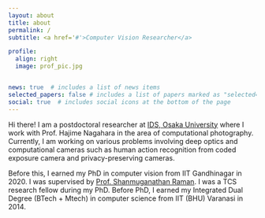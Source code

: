 ```yaml
---
layout: about
title: about
permalink: /
subtitle: <a href='#'>Computer Vision Researcher</a>

profile:
  align: right
  image: prof_pic.jpg


news: true  # includes a list of news items
selected_papers: false # includes a list of papers marked as "selected={true}"
social: true  # includes social icons at the bottom of the page
---
```


Hi there! I am a postdoctoral researcher at <a href='https://www.is.ids.osaka-u.ac.jp'>IDS, Osaka University</a> where I work with Prof. Hajime Nagahara in the area of computational photography. Currently, I am working on  various problems involving deep optics and computational cameras such as human action recognition from coded exposure camera and privacy-preserving cameras.

Before this, I earned my PhD in computer vision from IIT Gandhinagar in 2020. I was supervised by <a href='http://people.iitgn.ac.in/~shanmuga/'>Prof. Shanmuganathan Raman</a>. I was a TCS research fellow during my PhD. Before PhD, I earned my Integrated Dual Degree (BTech + Mtech) in computer science from IIT (BHU) Varanasi in 2014.
